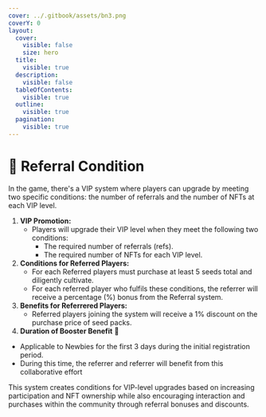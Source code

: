```yaml
---
cover: ../.gitbook/assets/bn3.png
coverY: 0
layout:
  cover:
    visible: false
    size: hero
  title:
    visible: true
  description:
    visible: false
  tableOfContents:
    visible: true
  outline:
    visible: true
  pagination:
    visible: true
---
```


# 🎯 Referral Condition

In the game, there's a VIP system where players can upgrade by meeting two specific conditions: the number of referrals and the number of NFTs at each VIP level.

1. **VIP Promotion:**
   * Players will upgrade their VIP level when they meet the following two conditions:
     * The required number of referrals (refs).
     * The required number of NFTs for each VIP level.
2. **Conditions for Referred Players:**
   * For each Referred players must purchase at least 5 seeds total and diligently cultivate.
   * For each referred player who fulfils these conditions, the referrer will receive a percentage (%) bonus from the Referral system.
3. **Benefits for Referrered Players:**
   * Referred players joining the system will receive a 1% discount on the purchase price of seed packs.
4. **Duration of Booster Benefit** 💝 &#x20;

* Applicable to Newbies for the first 3 days during the initial registration period.&#x20;
* During this time, the referrer and referrer will benefit from this collaborative effort



This system creates conditions for VIP-level upgrades based on increasing participation and NFT ownership while also encouraging interaction and purchases within the community through referral bonuses and discounts.
